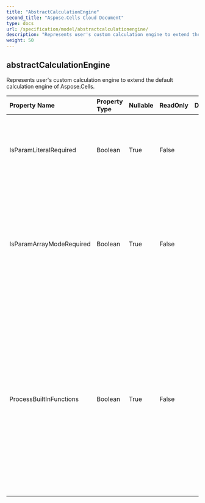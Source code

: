 ```yaml
---
title: "AbstractCalculationEngine"
second_title: "Aspose.Cells Cloud Document"
type: docs
url: /specification/model/abstractcalculationengine/
description: "Represents user's custom calculation engine to extend the default calculation engine of Aspose.Cells. "
weight: 50
---
```


## **abstractCalculationEngine**

Represents user's custom calculation engine to extend the default calculation engine of Aspose.Cells.  

| Property Name | Property Type | Nullable |  ReadOnly | DefaultValue | Description | 
| :- | :- | :- |:- |  :- | :- |
| IsParamLiteralRequired | Boolean | True |  False |  | Indicates whether this engine needs the literal text of parameter while doing calculation. Default value is false.  |  
| IsParamArrayModeRequired | Boolean | True |  False |  | Indicates whether this engine needs the parameter to be calculated in array mode. Default value is false.            If  is required when calculating custom            functions, this property needs to be set as true.  |  
| ProcessBuiltInFunctions | Boolean | True |  False |  | Whether built-in functions that have been supported by the built-in engine            should be checked and processed by this implementation.            Default is false.            If user needs to change the calculation logic of some built-in functions, this property should be set as true.            Otherwise please leave this property as false for performance consideration.  |  

